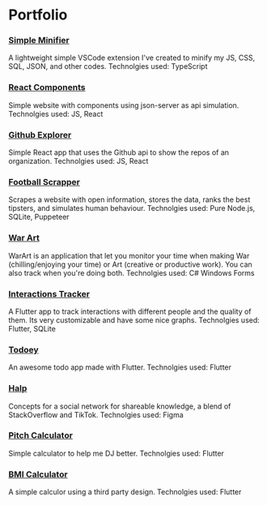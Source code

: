 # Portfolio

### [Simple Minifier](https://github.com/lucasmaffazioli/SimpleMinifier)
A lightweight simple VSCode extension I've created to minify my JS, CSS, SQL, JSON, and other codes.
Technolgies used: TypeScript

### [React Components](https://github.com/lucasmaffazioli/desafio-rocketseat-componetizando)
Simple website with components using json-server as api simulation.
Technolgies used: JS, React

### [Github Explorer](https://github.com/lucasmaffazioli/github-explorer)
Simple React app that uses the Github api to show the repos of an organization.
Technolgies used: JS, React

### [Football Scrapper](https://github.com/lucasmaffazioli/FootballScrapper)
Scrapes a website with open information, stores the data, ranks the best tipsters, and simulates human behaviour.
Technolgies used: Pure Node.js, SQLite, Puppeteer

### [War Art](https://github.com/lucasmaffazioli/WarArt)
WarArt is an application that let you monitor your time when making War (chilling/enjoying your time) or Art (creative or productive work). You can also track when you're doing both.
Technolgies used: C# Windows Forms

### [Interactions Tracker](https://github.com/lucasmaffazioli/cold_app)
A Flutter app to track interactions with different people and the quality of them. Its very customizable and have some nice graphs.
Technolgies used: Flutter, SQLite

### [Todoey](https://github.com/lucasmaffazioli/cold_app)
An awesome todo app made with Flutter.
Technolgies used: Flutter

### [Halp](https://github.com/lucasmaffazioli/cold_app)
Concepts for a social network for shareable knowledge, a blend of StackOverflow and TikTok.
Technolgies used: Figma

### [Pitch Calculator](https://github.com/lucasmaffazioli/Flutter_Pitch_Calculator)
Simple calculator to help me DJ better.
Technolgies used: Flutter

### [BMI Calculator](https://github.com/lucasmaffazioli/flutter_bmi_calculator)
A simple calculor using a third party design.
Technolgies used: Flutter


